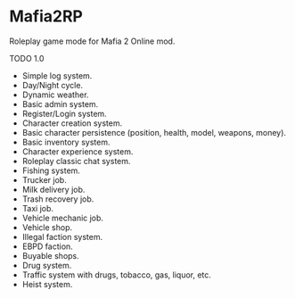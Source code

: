 # Mafia2RP
Roleplay game mode for Mafia 2 Online mod.

TODO 1.0

- Simple log system.
- Day/Night cycle.
- Dynamic weather.
- Basic admin system.
- Register/Login system.
- Character creation system.
- Basic character persistence (position, health, model, weapons, money).
- Basic inventory system.
- Character experience system.
- Roleplay classic chat system.
- Fishing system.
- Trucker job.
- Milk delivery job.
- Trash recovery job.
- Taxi job.
- Vehicle mechanic job.
- Vehicle shop.
- Illegal faction system.
- EBPD faction.
- Buyable shops.
- Drug system.
- Traffic system with drugs, tobacco, gas, liquor, etc.
- Heist system.
